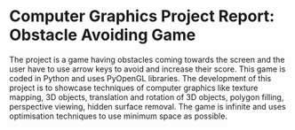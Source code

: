 # Computer Graphics Project Report: Obstacle Avoiding Game

The project is a game having obstacles coming towards the screen and the user have to use arrow keys to avoid and increase their score. This game is coded in Python and uses PyOpenGL libraries. The development of this project is to showcase techniques of computer graphics like texture mapping, 3D objects, translation and rotation of 3D objects, polygon filling, perspective viewing, hidden surface removal. The game is infinite and uses optimisation techniques to use minimum space as possible.

